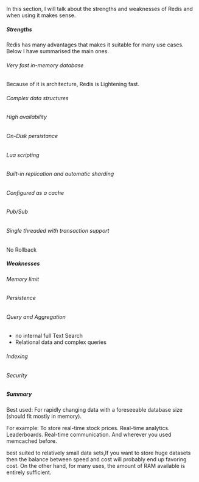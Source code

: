 In this section, I will talk about the strengths and weaknesses of Redis and when using it makes sense.


##### Strengths 

Redis has many advantages that makes it suitable for many use cases. Below I have summarised the main ones. 

###### Very fast in-memory database

Because of it is architecture, Redis is Lightening fast. 

###### Complex data structures

###### High availability

###### On-Disk persistance

###### Lua scripting

###### Built-in replication and automatic sharding

###### Configured as a cache

###### Pub/Sub


###### Single threaded with transaction support
No Rollback


##### Weaknesses

###### Memory limit

###### Persistence

###### Query and Aggregation

- no internal full Text Search
- Relational data and complex queries

###### Indexing


###### Security




##### Summary



Best used: For rapidly changing data with a foreseeable database size (should fit mostly in memory).

For example: To store real-time stock prices. Real-time analytics. Leaderboards. Real-time communication. And wherever you used memcached before.


best suited to relatively small data sets,If you want to store huge datasets then the balance between speed and cost will probably end up favoring cost.
On the other hand, for many uses, the amount of RAM available is entirely sufficient.